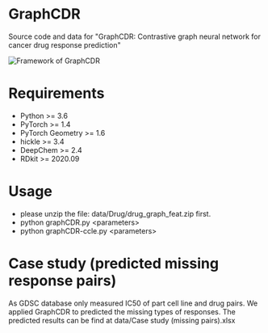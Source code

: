 # GraphCDR
Source code and data for "GraphCDR: Contrastive graph neural network for cancer drug response prediction"

![Framework of GraphCDR](https://github.com/liuxuan666/GraphCDR/blob/main/Framework.png)  

# Requirements
* Python >= 3.6
* PyTorch >= 1.4
* PyTorch Geometry >= 1.6
* hickle >= 3.4
* DeepChem >= 2.4
* RDkit >= 2020.09

# Usage
* please unzip the file: data/Drug/drug_graph_feat.zip first.
* python graphCDR.py \<parameters\>
* python graphCDR-ccle.py \<parameters\>
  
# Case study (predicted missing response pairs)
As GDSC database only measured IC50 of part cell line and drug pairs. We applied GraphCDR to predicted the missing types of responses. The predicted results can be find at data/Case study (missing pairs).xlsx

